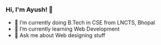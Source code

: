 ### Hi, I'm Ayush! 👋

- 🔭 I’m currently doing B.Tech in CSE from LNCTS, Bhopal
- 🌱 I’m currently learning Web Development
- 💬 Ask me about Web designing stuff
